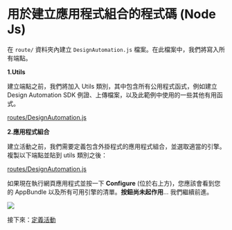 # 用於建立應用程式組合的程式碼 (Node Js)


在 `route/` 資料夾內建立 `DesignAutomation.js` 檔案。在此檔案中，我們將寫入所有端點。

**1\.Utils**

建立端點之前，我們將加入 Utils 類別，其中包含所有公用程式函式，例如建立 Design Automation SDK 例證、上傳檔案，以及此範例中使用的一些其他有用函式。

[routes/DesignAutomation.js](_snippets/modifymodels/node/routes/DesignAutomation.1.js ':include :type=code javascript')

**2\.應用程式組合**

建立活動之前，我們需要定義包含外掛程式的應用程式組合，並選取適當的引擎。複製以下端點並貼到 utils 類別之後：

[routes/DesignAutomation.js](_snippets/modifymodels/node/routes/DesignAutomation.2.js ':include :type=code javascript')

如果現在執行網頁應用程式並按一下 **Configure** (位於右上方)，您應該會看到您的 AppBundle 以及所有可用引擎的清單。**按鈕尚未起作用**... 我們繼續前進。

![](_media/designautomation/list_engines.png)

接下來：[定義活動](/zh-TW/designautomation/activity/)